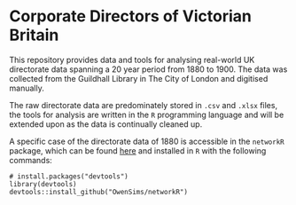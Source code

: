 # Corporate Directors of Victorian Britain

This repository provides data and tools for analysing real-world UK directorate data spanning a 20 year period from 1880 to 1900. The data was collected from the Guildhall Library in The City of London and digitised manually.

The raw directorate data are predominately stored in `.csv` and `.xlsx` files, the tools for analysis are written in the `R` programming language and will be extended upon as the data is continually cleaned up.

A specific case of the directorate data of 1880 is accessible in the `networkR` package, which can be found [here](https://github.com/O1sims/networkR) and installed in `R` with the following commands:
```
# install.packages("devtools")
library(devtools)
devtools::install_github("OwenSims/networkR")
```
